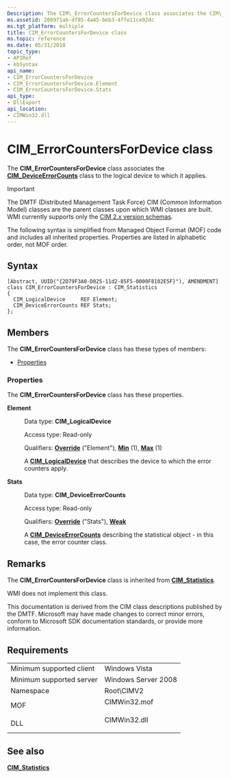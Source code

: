 ```yaml
---
Description: The CIM\_ErrorCountersForDevice class associates the CIM\_DeviceErrorCounts class to the logical device to which it applies.
ms.assetid: 200971ab-df85-4a45-beb3-4ffe11ce92dc
ms.tgt_platform: multiple
title: CIM_ErrorCountersForDevice class
ms.topic: reference
ms.date: 05/31/2018
topic_type: 
- APIRef
- kbSyntax
api_name: 
- CIM_ErrorCountersForDevice
- CIM_ErrorCountersForDevice.Element
- CIM_ErrorCountersForDevice.Stats
api_type: 
- DllExport
api_location: 
- CIMWin32.dll
---
```


# CIM\_ErrorCountersForDevice class

The **CIM\_ErrorCountersForDevice** class associates the [**CIM\_DeviceErrorCounts**](cim-deviceerrorcounts.md) class to the logical device to which it applies.

> [!IMPORTANT]
> The DMTF (Distributed Management Task Force) CIM (Common Information Model) classes are the parent classes upon which WMI classes are built. WMI currently supports only the [CIM 2.x version schemas](https://dmtf.org/standards/cim/schemas).

 

The following syntax is simplified from Managed Object Format (MOF) code and includes all inherited properties. Properties are listed in alphabetic order, not MOF order.

## Syntax

``` syntax
[Abstract, UUID("{2D79F3A0-D025-11d2-85F5-0000F8102E5F}"), AMENDMENT]
class CIM_ErrorCountersForDevice : CIM_Statistics
{
  CIM_LogicalDevice     REF Element;
  CIM_DeviceErrorCounts REF Stats;
};
```

## Members

The **CIM\_ErrorCountersForDevice** class has these types of members:

-   [Properties](#properties)

### Properties

The **CIM\_ErrorCountersForDevice** class has these properties.

<dl> <dt>

**Element**
</dt> <dd> <dl> <dt>

Data type: **CIM\_LogicalDevice**
</dt> <dt>

Access type: Read-only
</dt> <dt>

Qualifiers: [**Override**](https://docs.microsoft.com/windows/desktop/WmiSdk/standard-qualifiers) ("Element"), [**Min**](https://docs.microsoft.com/windows/desktop/WmiSdk/standard-qualifiers) (1), [**Max**](https://docs.microsoft.com/windows/desktop/WmiSdk/standard-qualifiers) (1)
</dt> </dl>

A [**CIM\_LogicalDevice**](cim-logicaldevice.md) that describes the device to which the error counters apply.

</dd> <dt>

**Stats**
</dt> <dd> <dl> <dt>

Data type: **CIM\_DeviceErrorCounts**
</dt> <dt>

Access type: Read-only
</dt> <dt>

Qualifiers: [**Override**](https://docs.microsoft.com/windows/desktop/WmiSdk/standard-qualifiers) ("Stats"), [**Weak**](https://docs.microsoft.com/windows/desktop/WmiSdk/standard-qualifiers)
</dt> </dl>

A [**CIM\_DeviceErrorCounts**](cim-deviceerrorcounts.md) describing the statistical object - in this case, the error counter class.

</dd> </dl>

## Remarks

The **CIM\_ErrorCountersForDevice** class is inherited from [**CIM\_Statistics**](cim-statistics.md).

WMI does not implement this class.

This documentation is derived from the CIM class descriptions published by the DMTF. Microsoft may have made changes to correct minor errors, conform to Microsoft SDK documentation standards, or provide more information.

## Requirements



|                                     |                                                                                         |
|-------------------------------------|-----------------------------------------------------------------------------------------|
| Minimum supported client<br/> | Windows Vista<br/>                                                                |
| Minimum supported server<br/> | Windows Server 2008<br/>                                                          |
| Namespace<br/>                | Root\\CIMV2<br/>                                                                  |
| MOF<br/>                      | <dl> <dt>CIMWin32.mof</dt> </dl> |
| DLL<br/>                      | <dl> <dt>CIMWin32.dll</dt> </dl> |



## See also

<dl> <dt>

[**CIM\_Statistics**](cim-statistics.md)
</dt> </dl>

 

 




